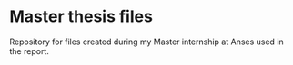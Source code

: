 # Master thesis files

Repository for files created during my Master internship at Anses used in the report.
